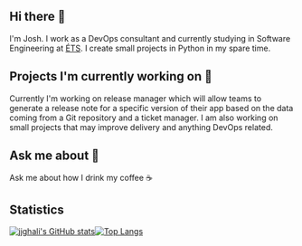## Hi there 👋
I'm Josh. I work as a DevOps consultant and currently studying in Software Engineering at [ÉTS](https://www.etsmtl.ca/). I create small projects in Python in my spare time.

## Projects I'm currently working on 🔭
Currently I'm working on release manager which will allow teams to generate a release note for a specific version of their app based on the data coming from a Git repository and a ticket manager. I am also working on small projects that may improve delivery and anything DevOps related.

## Ask me about 💬
Ask me about how I drink my coffee ☕

## Statistics
[![jjghali's GitHub stats](https://github-readme-stats.vercel.app/api?username=jjghali&layout=compact&theme=slateorange&show_icons=true)](https://github.com/anuraghazra/github-readme-stats)[![Top Langs](https://github-readme-stats.vercel.app/api/top-langs/?username=jjghali&layout=compact&theme=slateorange&show_icons=true)](https://github.com/anuraghazra/github-readme-stats)

